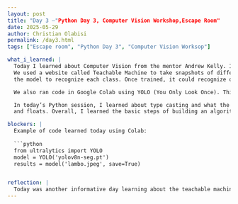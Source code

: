 ```yaml
---
layout: post
title: "Day 3 –"Python Day 3, Computer Vision Workshop,Escape Room"
date: 2025-05-29
author: Christian Olabisi
permalink: /day3.html
tags: ["Escape room", "Python Day 3", "Computer Vision Worksop"]

what_i_learned: |
  Today I learned about Computer Vision from the mentor Andrew Kelly. I learned what the difference between image classification and object detection is.
  We used a website called Teachable Machine to take snapshots of different images in our room. For each item, we gave it its own class and then trained
  the model to recognize each class. Once trained, it could recognize objects when placed in front of the camera.

  We also ran code in Google Colab using YOLO (You Only Look Once). This code takes the image we upload and identifies specific objects within it.

  In today’s Python session, I learned about type casting and what the type() function does. I also learned how to convert between strings, integers,
  and floats. Overall, I learned the basic steps of building an algorithm in Python.

blockers: |
  Example of code learned today using Colab:
  
  ```python
  from ultralytics import YOLO
  model = YOLO('yolov8n-seg.pt')
  results = model('lambo.jpeg', save=True)


reflection: |
  Today was another informative day learning about the teachable machine and Colab. Also learning more skills in python helped improve  my skills and i look forward to applying them when we start the program next week. Lastly I had fun playing the escape with my    project group, and coming in first place felt great. With the way my group worked during the escape room portion. I believe that my    project group will have a great team dynamic this summer.
---
```

